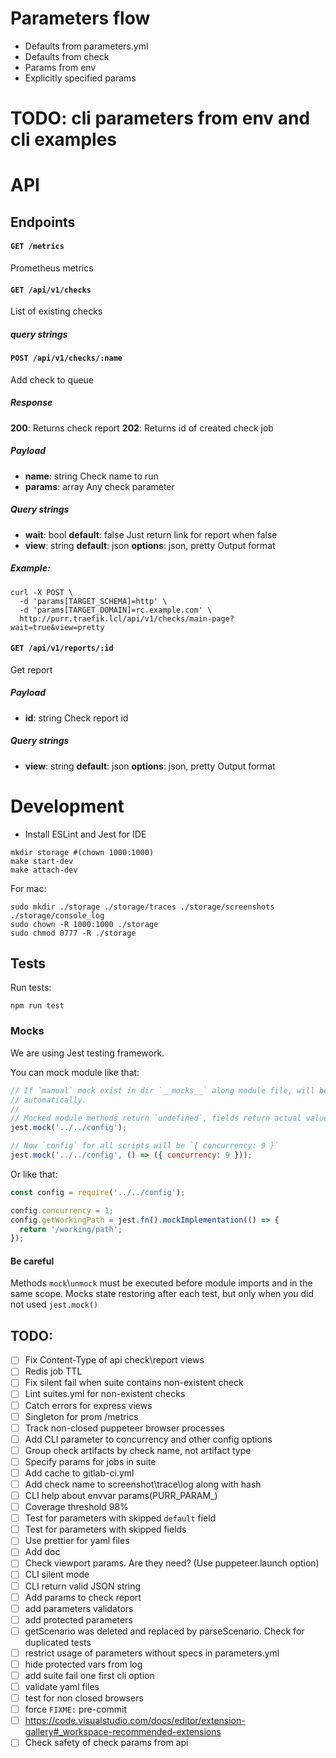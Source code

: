 # Parameters flow
- Defaults from parameters.yml
- Defaults from check
- Params from env
- Explicitly specified params

# TODO: cli parameters from env and cli examples

# API

## Endpoints

#### `GET /metrics`
Prometheus metrics

#### `GET /api/v1/checks`
List of existing checks

##### query strings

#### `POST /api/v1/checks/:name`
Add check to queue

##### Response
**200**: Returns check report
**202**: Returns id of created check job

##### Payload
- **name**: string
  Check name to run
- **params**: array
  Any check parameter

##### Query strings
- **wait**: bool
  **default**: false
  Just return link for report when false
- **view**: string
  **default**: json
  **options**: json, pretty
  Output format

##### Example:
```
curl -X POST \
  -d 'params[TARGET_SCHEMA]=http' \
  -d 'params[TARGET_DOMAIN]=rc.example.com' \
  http://purr.traefik.lcl/api/v1/checks/main-page?wait=true&view=pretty
```

#### `GET /api/v1/reports/:id`
Get report

##### Payload
- **id**: string
  Check report id

##### Query strings
- **view**: string
  **default**: json
  **options**: json, pretty
  Output format

# Development
- Install ESLint and Jest for IDE

```
mkdir storage #(chown 1000:1000)
make start-dev
make attach-dev
```

For mac:
```
sudo mkdir ./storage ./storage/traces ./storage/screenshots ./storage/console_log
sudo chown -R 1000:1000 ./storage
sudo chmod 0777 -R ./storage
```
## Tests

Run tests:
```
npm run test
```

### Mocks
We are using Jest testing framework.

You can mock module like that:

```javascript
// If `manual` mock exist in dir `__mocks__` along module file, will be used
// automatically.
//
// Mocked module methods return `undefined`, fields return actual value.
jest.mock('../../config');
```
```javascript
// Now `config` for all scripts will be `{ concurrency: 9 }`
jest.mock('../../config', () => ({ concurrency: 9 }));
```

Or like that:

```javascript
const config = require('../../config');

config.concurrency = 1;
config.getWorkingPath = jest.fn().mockImplementation(() => {
  return '/working/path';
});
```


#### Be careful
Methods `mock`\\`unmock` must be executed before module imports and in the
same scope.
Mocks state restoring after each test, but only when you did not used
`jest.mock()`


## TODO:
- [ ] Fix Content-Type of api check\report views
- [ ] Redis job TTL
- [ ] Fix silent fail when suite contains non-existent check
- [ ] Lint suites.yml for non-existent checks
- [ ] Catch errors for express views
- [ ] Singleton for prom /metrics
- [ ] Track non-closed puppeteer browser processes
- [ ] Add CLI parameter to concurrency and other config options
- [ ] Group check artifacts by check name, not artifact type
- [ ] Specify params for jobs in suite
- [ ] Add cache to gitlab-ci.yml
- [ ] Add check name to screenshot\trace\log along with hash
- [ ] CLI help about envvar params(PURR_PARAM_)
- [ ] Coverage threshold 98%
- [ ] Test for parameters with skipped `default` field
- [ ] Test for parameters with skipped fields
- [ ] Use prettier for yaml files
- [ ] Add doc
- [ ] Check viewport params. Are they need? (Use puppeteer.launch option)
- [ ] CLI silent mode
- [ ] CLI return valid JSON string
- [ ] Add params to check report
- [ ] add parameters validators
- [ ] add protected parameters
- [ ] getScenario was deleted and replaced by parseScenario. Check for duplicated tests
- [ ] restrict usage of parameters without specs in parameters.yml
- [ ] hide protected vars from log
- [ ] add suite fail one first cli option
- [ ] validate yaml files
- [ ] test for non closed browsers
- [ ] force `FIXME:` pre-commit
- [ ] https://code.visualstudio.com/docs/editor/extension-gallery#_workspace-recommended-extensions
- [ ] Check safety of check params from api
